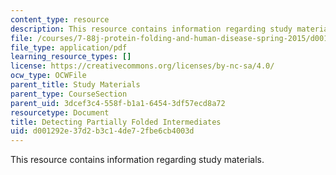 ```yaml
---
content_type: resource
description: This resource contains information regarding study materials.
file: /courses/7-88j-protein-folding-and-human-disease-spring-2015/d001292e37d2b3c14de72fbe6cb4003d_MIT7_88JS15_Detecting.pdf
file_type: application/pdf
learning_resource_types: []
license: https://creativecommons.org/licenses/by-nc-sa/4.0/
ocw_type: OCWFile
parent_title: Study Materials
parent_type: CourseSection
parent_uid: 3dcef3c4-558f-b1a1-6454-3df57ecd8a72
resourcetype: Document
title: Detecting Partially Folded Intermediates
uid: d001292e-37d2-b3c1-4de7-2fbe6cb4003d
---
```

This resource contains information regarding study materials.